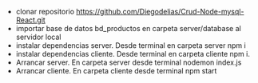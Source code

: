 - clonar repositorio https://github.com/Diegodelias/Crud-Node-mysql-React.git
- importar base de datos bd_productos  en carpeta server/database al servidor local
- instalar dependencias server. Desde terminal en carpeta server npm i
- instalar dependencias cliente. Desde terminal en carpeta cliente npm i.
- Arrancar server. En carpeta server desde terminal nodemon  index.js
- Arrancar cliente. En carpeta cliente desde terminal npm start
